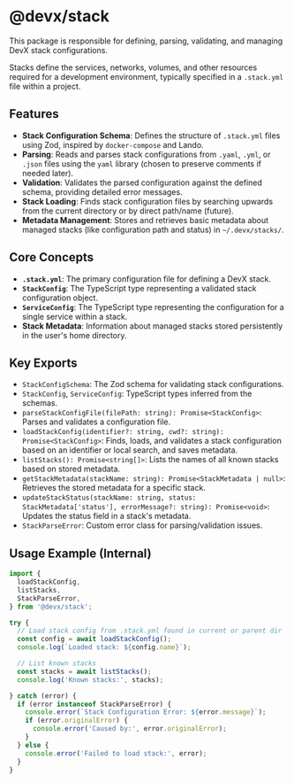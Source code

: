 # @devx/stack

This package is responsible for defining, parsing, validating, and managing DevX stack configurations.

Stacks define the services, networks, volumes, and other resources required for a development environment, typically specified in a `.stack.yml` file within a project.

## Features

- **Stack Configuration Schema**: Defines the structure of `.stack.yml` files using Zod, inspired by `docker-compose` and Lando.
- **Parsing**: Reads and parses stack configurations from `.yaml`, `.yml`, or `.json` files using the `yaml` library (chosen to preserve comments if needed later).
- **Validation**: Validates the parsed configuration against the defined schema, providing detailed error messages.
- **Stack Loading**: Finds stack configuration files by searching upwards from the current directory or by direct path/name (future).
- **Metadata Management**: Stores and retrieves basic metadata about managed stacks (like configuration path and status) in `~/.devx/stacks/`.

## Core Concepts

- **`.stack.yml`**: The primary configuration file for defining a DevX stack.
- **`StackConfig`**: The TypeScript type representing a validated stack configuration object.
- **`ServiceConfig`**: The TypeScript type representing the configuration for a single service within a stack.
- **Stack Metadata**: Information about managed stacks stored persistently in the user's home directory.

## Key Exports

- `StackConfigSchema`: The Zod schema for validating stack configurations.
- `StackConfig`, `ServiceConfig`: TypeScript types inferred from the schemas.
- `parseStackConfigFile(filePath: string): Promise<StackConfig>`: Parses and validates a configuration file.
- `loadStackConfig(identifier?: string, cwd?: string): Promise<StackConfig>`: Finds, loads, and validates a stack configuration based on an identifier or local search, and saves metadata.
- `listStacks(): Promise<string[]>`: Lists the names of all known stacks based on stored metadata.
- `getStackMetadata(stackName: string): Promise<StackMetadata | null>`: Retrieves the stored metadata for a specific stack.
- `updateStackStatus(stackName: string, status: StackMetadata['status'], errorMessage?: string): Promise<void>`: Updates the status field in a stack's metadata.
- `StackParseError`: Custom error class for parsing/validation issues.

## Usage Example (Internal)

```typescript
import {
  loadStackConfig,
  listStacks,
  StackParseError,
} from '@devx/stack';

try {
  // Load stack config from .stack.yml found in current or parent dir
  const config = await loadStackConfig();
  console.log(`Loaded stack: ${config.name}`);

  // List known stacks
  const stacks = await listStacks();
  console.log('Known stacks:', stacks);

} catch (error) {
  if (error instanceof StackParseError) {
    console.error(`Stack Configuration Error: ${error.message}`);
    if (error.originalError) {
      console.error('Caused by:', error.originalError);
    }
  } else {
    console.error('Failed to load stack:', error);
  }
}
```
